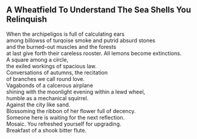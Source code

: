 A Wheatfield To Understand The Sea Shells You Relinquish
--------------------------------------------------------
When the archipeligos is full of calculating ears  
among billowss of turqoise smoke and putrid absurd stones  
and the burned-out muscles and the forests  
at last give forth their careless rooster. All lemons become extinctions.  
A square among a circle,  
the exiled workings of spacious law.  
Conversations of autumns, the recitation  
of branches we call round love.  
Vagabonds of a calcerous airplane  
shining with the moonlight evening within a lewd wheel,  
humble as a mechanical squirrel.  
Against the city like sand.  
Blossoming the ribbon of her flower full of decency.  
Someone here is waiting for the next reflection.  
Mosaic. You refreshed yourself for upgrading.  
Breakfast of a shook bitter flute.  
